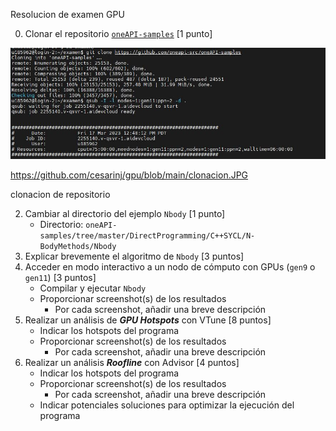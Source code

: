 
Resolucion de examen  GPU

0. Clonar el repositorio [`oneAPI-samples`](https://github.com/oneapi-src/oneAPI-samples) [1 punto]

![clonacion](https://github.com/cesarinj/gpu/blob/main/clonacion.jpg)

https://github.com/cesarinj/gpu/blob/main/clonacion.JPG

clonacion de repositorio



2. Cambiar al directorio del ejemplo `Nbody`  [1 punto]
    - Directorio: `oneAPI-samples/tree/master/DirectProgramming/C++SYCL/N-BodyMethods/Nbody`
3. Explicar brevemente el algoritmo de `Nbody` [3 puntos]
4. Acceder en modo interactivo a un nodo de cómputo con GPUs (`gen9` o `gen11`) [3 puntos]
    - Compilar y ejecutar `Nbody`
    - Proporcionar screenshot(s) de los resultados
        - Por cada screenshot, añadir una breve descripción
5. Realizar un análisis de _**GPU Hotspots**_ con VTune [8 puntos]
    - Indicar los hotspots del programa
    - Proporcionar screenshot(s) de los resultados
      - Por cada screenshot, añadir una breve descripción
6. Realizar un análisis _**Roofline**_ con Advisor [4 puntos]
    - Indicar los hotspots del programa
    - Proporcionar screenshot(s) de los resultados
      - Por cada screenshot, añadir una breve descripción
    - Indicar potenciales soluciones para optimizar la ejecución del programa

